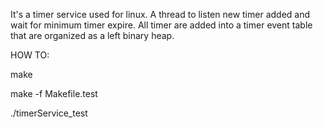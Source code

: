 It's a timer service used for linux. A thread to listen new timer added and wait for minimum timer expire. All timer are added into a timer event table that are organized as a left binary heap.    

HOW TO:    

make  

make -f Makefile.test    

./timerService_test

